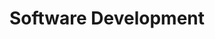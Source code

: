 ---
member: olafur
name: Olafur Pall Geirsson
title: Software Development
email: olafur.geirsson@epfl.ch
photo: /resources/img/olafur.png
contact_for: [scalafix]
---